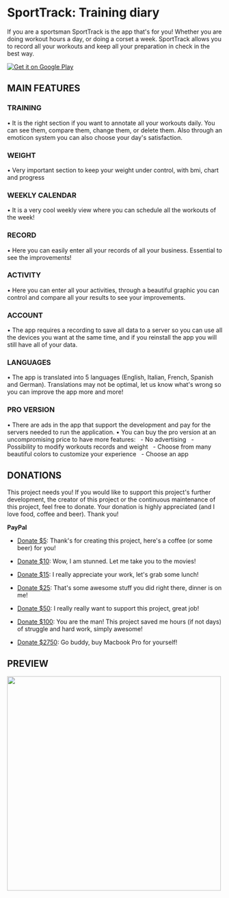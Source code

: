# SportTrack: Training diary
 If you are a sportsman SportTrack is the app that's for you! 
 Whether you are doing workout hours a day, or doing a corset a week.  SportTrack allows you to record all your workouts and keep all your preparation in check in the best way.


<a href="https://play.google.com/store/apps/details?id=com.nicola.sporttrack">
<img alt="Get it on Google Play" src="https://s32.postimg.org/50h5qj4lx/google_play_badge.png" />
</a>

## MAIN FEATURES

### TRAINING
• It is the right section if you want to annotate all your workouts daily. You can see them, compare them, change them, or delete them. Also through an emoticon system you can also choose your day's satisfaction.

### WEIGHT 
• Very important section to keep your weight under control, with bmi, chart and progress

### WEEKLY CALENDAR
• It is a very cool weekly view where you can schedule all the workouts of the week!

### RECORD
• Here you can easily enter all your records of all your business. Essential to see the improvements!

### ACTIVITY
• Here you can enter all your activities, through a beautiful graphic you can control and compare all your results to see your improvements.

### ACCOUNT
• The app requires a recording to save all data to a server so you can use all the devices you want at the same time, and if you reinstall the app you will still have all of your data.

### LANGUAGES
• The app is translated into 5 languages (English, Italian, French, Spanish and German). Translations may not be optimal, let us know what's wrong so you can improve the app more and more!

### PRO VERSION
• There are ads in the app that support the development and pay for the servers needed to run the application.
• You can buy the pro version at an uncompromising price to have more features:
  - No advertising
  - Possibility to modify workouts records and weight
  - Choose from many beautiful colors to customize your experience
  - Choose an app 
  

  
  ## DONATIONS
  
This project needs you! If you would like to support this project's further development, the creator of this project or the continuous maintenance of this project, feel free to donate. Your donation is highly appreciated (and I love food, coffee and beer). Thank you!

**PayPal**

* <a href="https://play.google.com/store/apps/details?id=com.nicola.sporttrack">Donate $5</a>: Thank's for creating this project, here's a coffee (or some beer) for you!

* <a href="https://play.google.com/store/apps/details?id=com.nicola.sporttrack">Donate $10</a>: Wow, I am stunned. Let me take you to the movies!

* <a href="https://play.google.com/store/apps/details?id=com.nicola.sporttrack">Donate $15</a>: I really appreciate your work, let's grab some lunch!

* <a href="https://play.google.com/store/apps/details?id=com.nicola.sporttrack">Donate $25</a>: That's some awesome stuff you did right there, dinner is on me!

* <a href="https://play.google.com/store/apps/details?id=com.nicola.sporttrack">Donate $50</a>: I really really want to support this project, great job!

* <a href="https://play.google.com/store/apps/details?id=com.nicola.sporttrack">Donate $100</a>: You are the man! This project saved me hours (if not days) of struggle and hard work, simply awesome!
	
* <a href="https://play.google.com/store/apps/details?id=com.nicola.sporttrack">Donate $2750</a>: Go buddy, buy Macbook Pro for yourself!
 
 
 ## PREVIEW
 <img src="https://s24.postimg.org/sjq8evp45/Screenshot_2017-05-18-23-03-33.png" height="500"/>
